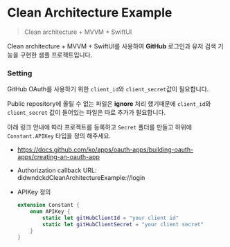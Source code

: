 # Clean Architecture Example

> Clean architecture + MVVM + SwiftUI

Clean architecture + MVVM + SwiftUI를 사용하여 **GitHub** 로그인과 유저 검색 기능을 구현한 샘플 프로젝트입니다.

### Setting

GitHub OAuth를 사용하기 위한 `client_id`와 `client_secret`값이 필요합니다.

Public repository에 올릴 수 없는 파일은 **ignore** 처리 했기때문에 `client_id`와 `client_secret` 값이 들어있는 파일은 따로 추가가 필요합니다. 

아래 링크 안내에 따라 프로젝트를 등록하고  `Secret` 폴더를 만들고 하위에 `Constant.APIKey` 타입을 정의 해주세요.

- https://docs.github.com/ko/apps/oauth-apps/building-oauth-apps/creating-an-oauth-app
- Authorization callback URL: didwndckdCleanArchitectureExample://login

- APIKey 정의

  ``` swift
  extension Constant {
      enum APIKey {
          static let gitHubClientId = "your client id"
          static let gitHubClientSecret = "your client secret"
      }
  }
  ```

  
